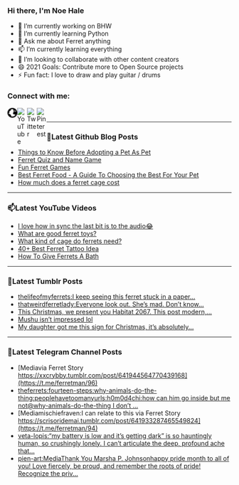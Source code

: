### Hi there, I'm Noe Hale

- 🔭 I’m currently working on BHW
- 🌱 I’m currently learning Python
- 💬 Ask me about Ferret anything
- 📫 I’m currently learning everything
- 🔭 I’m looking to collaborate with other content creators
- 😄 2021 Goals: Contribute more to Open Source projects
- ⚡ Fun fact: I love to draw and play guitar / drums

### Connect with me:

[<img align="left" alt="ferretvoice.com" width="22px" src="https://raw.githubusercontent.com/iconic/open-iconic/master/svg/globe.svg" />](https://ferretvoice.com)
[<img align="left" alt="YouTube" width="22px" src="https://cdn.jsdelivr.net/npm/simple-icons@v3/icons/youtube.svg" />](https://www.youtube.com/channel/UCk665XTfaMLVwFVWUmgnDiw)
[<img align="left" alt="Twitter" width="22px" src="https://cdn.jsdelivr.net/npm/simple-icons@v3/icons/twitter.svg" />](https://twitter.com/voiceferret)
[<img align="left" alt="Pinterest" width="22px" src="https://cdn.jsdelivr.net/npm/simple-icons@v3/icons/pinterest.svg" />](https://www.pinterest.com/voiceferret/)

<br />

---
### 🔭Latest Github Blog Posts
<!-- GITHUB:START -->
- [Things to Know Before Adopting a Pet As Pet](http://noehale.github.io/things-to-know-before-adopting-a-pet-as-pet/)
- [Ferret Quiz and Name Game](http://noehale.github.io/ferret-quiz/)
- [Fun Ferret Games](http://noehale.github.io/fun-ferret-games/)
- [Best Ferret Food - A Guide To Choosing the Best For Your Pet](http://noehale.github.io/best-ferret-food/)
- [How much does a ferret cage cost](http://noehale.github.io/how-much-does-a-ferret-cage-cost/)
<!-- GITHUB:END -->
---
### 📫Latest YouTube Videos

<!-- YOUTUBE:START -->
- [I love how in sync the last bit is to the audio😂](https://www.youtube.com/watch?v=WHBeGHwSlGY)
- [What are good ferret toys?](https://www.youtube.com/watch?v=tPxRilBzc0s)
- [What kind of cage do ferrets need?](https://www.youtube.com/watch?v=xzz6hC3sR5A)
- [40+ Best Ferret Tattoo Idea](https://www.youtube.com/watch?v=KIKqduR6Xcs)
- [How To Give Ferrets A Bath](https://www.youtube.com/watch?v=A0nwywkhTSg)
<!-- YOUTUBE:END -->

---
### 📝Latest Tumblr Posts

<!-- TUMBLR:START -->
- [thelifeofmyferrets:I keep seeing this ferret stuck in a paper...](https://come-forth-into-the-light.tumblr.com/post/641959703853842432)
- [thatweirdferretlady:Everyone look out. She’s mad. Don’t know...](https://come-forth-into-the-light.tumblr.com/post/641937090694742016)
- [This Christmas, we present you Habitat 2067. This post modern,...](https://come-forth-into-the-light.tumblr.com/post/641914406203228160)
- [Mushu isn’t impressed lol](https://come-forth-into-the-light.tumblr.com/post/641869069933576192)
- [My daughter got me this sign for Christmas, it’s absolutely...](https://come-forth-into-the-light.tumblr.com/post/641846455115595776)
<!-- TUMBLR:END -->
---
### 📝Latest Telegram Channel Posts

<!-- TELEGRAM:START -->
- [Mediavia Ferret Story https://xxcrybby.tumblr.com/post/641944564770439168](https://t.me/ferretman/96)
- [theferrets:fourteen-steps:why-animals-do-the-thing:peoplehavetoomanyurls:h0m0d4chi:how can him go inside but me not@why-animals-do-the-thing I don’t ...](https://t.me/ferretman/95)
- [Mediamischiefraven:I can relate to this via Ferret Story https://scrisoridemai.tumblr.com/post/641933287465549824](https://t.me/ferretman/94)
- [veta-lopis:“my battery is low and it’s getting dark” is so hauntingly human, so crushingly lonely. I can’t articulate the deep, profound ache that...](https://t.me/ferretman/93)
- [pien-art:MediaThank You Marsha P. Johnsonhappy pride month to all of you! Love fiercely, be proud, and remember the roots of pride! Recognize the priv...](https://t.me/ferretman/92)
<!-- TELEGRAM:END -->
